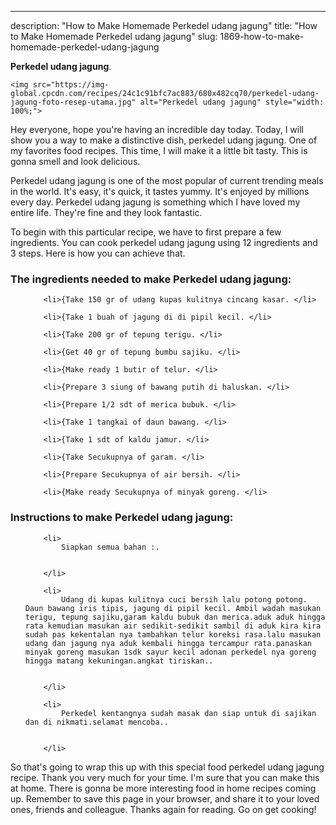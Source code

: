 ---
description: "How to Make Homemade Perkedel udang jagung"
title: "How to Make Homemade Perkedel udang jagung"
slug: 1869-how-to-make-homemade-perkedel-udang-jagung

<p>
	<strong>Perkedel udang jagung</strong>. 
	
</p>
<p>
	
	<img src="https://img-global.cpcdn.com/recipes/24c1c91bfc7ac883/680x482cq70/perkedel-udang-jagung-foto-resep-utama.jpg" alt="Perkedel udang jagung" style="width: 100%;">
	
	
</p>
<p>
	Hey everyone, hope you're having an incredible day today. Today, I will show you a way to make a distinctive dish, perkedel udang jagung. One of my favorites food recipes. This time, I will make it a little bit tasty. This is gonna smell and look delicious.
</p>
	
<p>
	
</p>
<p>
	Perkedel udang jagung is one of the most popular of current trending meals in the world. It's easy, it's quick, it tastes yummy. It's enjoyed by millions every day. Perkedel udang jagung is something which I have loved my entire life. They're fine and they look fantastic.
</p>

<p>
To begin with this particular recipe, we have to first prepare a few ingredients. You can cook perkedel udang jagung using 12 ingredients and 3 steps. Here is how you can achieve that.
</p>

<h3>The ingredients needed to make Perkedel udang jagung:</h3>

<ol>
	
		<li>{Take 150 gr of udang kupas kulitnya cincang kasar. </li>
	
		<li>{Take 1 buah of jagung di di pipil kecil. </li>
	
		<li>{Take 200 gr of tepung terigu. </li>
	
		<li>{Get 40 gr of tepung bumbu sajiku. </li>
	
		<li>{Make ready 1 butir of telur. </li>
	
		<li>{Prepare 3 siung of bawang putih di haluskan. </li>
	
		<li>{Prepare 1/2 sdt of merica bubuk. </li>
	
		<li>{Take 1 tangkai of daun bawang. </li>
	
		<li>{Take 1 sdt of kaldu jamur. </li>
	
		<li>{Take Secukupnya of garam. </li>
	
		<li>{Prepare Secukupnya of air bersih. </li>
	
		<li>{Make ready Secukupnya of minyak goreng. </li>
	
</ol>
<p>
	
</p>

<h3>Instructions to make Perkedel udang jagung:</h3>

<ol>
	
		<li>
			Siapkan semua bahan :.
			
			
		</li>
	
		<li>
			Udang di kupas kulitnya cuci bersih lalu potong potong. Daun bawang iris tipis, jagung di pipil kecil. Ambil wadah masukan terigu, tepung sajiku,garam kaldu bubuk dan merica.aduk aduk hingga rata kemudian masukan air sedikit-sedikit sambil di aduk kira kira sudah pas kekentalan nya tambahkan telur koreksi rasa.lalu masukan udang dan jagung nya aduk kembali hingga tercampur rata.panaskan minyak goreng masukan 1sdk sayur kecil adonan perkedel nya goreng hingga matang kekuningan.angkat tiriskan..
			
			
		</li>
	
		<li>
			Perkedel kentangnya sudah masak dan siap untuk di sajikan dan di nikmati.selamat mencoba..
			
			
		</li>
	
</ol>

<p>
	
</p>

<p>
	So that's going to wrap this up with this special food perkedel udang jagung recipe. Thank you very much for your time. I'm sure that you can make this at home. There is gonna be more interesting food in home recipes coming up. Remember to save this page in your browser, and share it to your loved ones, friends and colleague. Thanks again for reading. Go on get cooking!
</p>
